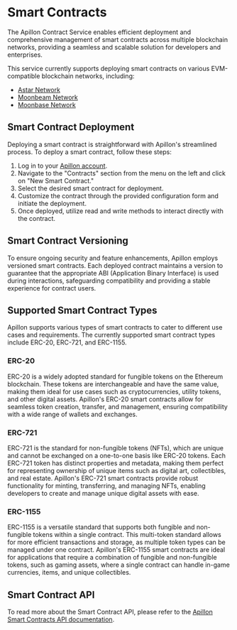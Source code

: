 # Smart Contracts

The Apillon Contract Service enables efficient deployment and comprehensive management of smart contracts across multiple
blockchain networks, providing a seamless and scalable solution for developers and enterprises.

This service currently supports deploying smart contracts on various EVM-compatible blockchain networks, including:
- [Astar Network](https://docs.astar.network/docs/build/introduction/astar_family)
- [Moonbeam Network](https://docs.moonbeam.network/builders/get-started/networks/moonbeam/)
- [Moonbase Network](https://docs.moonbeam.network/builders/get-started/networks/moonbase/)

## Smart Contract Deployment

Deploying a smart contract is straightforward with Apillon's streamlined process. To deploy a smart contract, follow these steps:

1. Log in to your [Apillon account](https://app.apillon.io/register).
2. Navigate to the "Contracts" section from the menu on the left and click on "New Smart Contract."
3. Select the desired smart contract for deployment.
4. Customize the contract through the provided configuration form and initiate the deployment.
5. Once deployed, utilize read and write methods to interact directly with the contract.

## Smart Contract Versioning

To ensure ongoing security and feature enhancements, Apillon employs versioned smart contracts. Each deployed contract
maintains a version to guarantee that the appropriate ABI (Application Binary Interface) is used during interactions,
safeguarding compatibility and providing a stable experience for contract users.

## Supported Smart Contract Types

Apillon supports various types of smart contracts to cater to different use cases and requirements. The currently supported smart contract types include ERC-20, ERC-721, and ERC-1155.

### ERC-20

ERC-20 is a widely adopted standard for fungible tokens on the Ethereum blockchain. These tokens are interchangeable and have the same value, making them ideal for use cases such as cryptocurrencies, utility tokens, and other digital assets. Apillon's ERC-20 smart contracts allow for seamless token creation, transfer, and management, ensuring compatibility with a wide range of wallets and exchanges.

### ERC-721

ERC-721 is the standard for non-fungible tokens (NFTs), which are unique and cannot be exchanged on a one-to-one basis like ERC-20 tokens. Each ERC-721 token has distinct properties and metadata, making them perfect for representing ownership of unique items such as digital art, collectibles, and real estate. Apillon's ERC-721 smart contracts provide robust functionality for minting, transferring, and managing NFTs, enabling developers to create and manage unique digital assets with ease.

### ERC-1155

ERC-1155 is a versatile standard that supports both fungible and non-fungible tokens within a single contract. This multi-token standard allows for more efficient transactions and storage, as multiple token types can be managed under one contract. Apillon's ERC-1155 smart contracts are ideal for applications that require a combination of fungible and non-fungible tokens, such as gaming assets, where a single contract can handle in-game currencies, items, and unique collectibles.

## Smart Contract API

To read more about the Smart Contract API, please refer to the [Apillon Smart Contracts API documentation](../build/14-smart-contracts-api.md).

